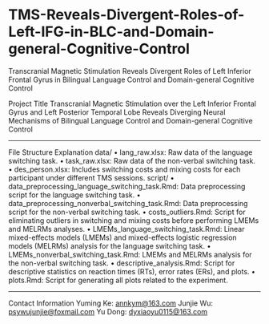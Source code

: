 # TMS-Reveals-Divergent-Roles-of-Left-IFG-in-BLC-and-Domain-general-Cognitive-Control
Transcranial Magnetic Stimulation Reveals Divergent Roles of Left Inferior Frontal Gyrus in Bilingual Language Control and Domain-general Cognitive Control

Project Title
Transcranial Magnetic Stimulation over the Left Inferior Frontal Gyrus and Left Posterior Temporal Lobe Reveals Diverging Neural Mechanisms of Bilingual Language Control and Domain-general Cognitive Control
________________________________________
File Structure Explanation
data/
•	lang_raw.xlsx: Raw data of the language switching task.
•	task_raw.xlsx: Raw data of the non-verbal switching task.
•	des_person.xlsx: Includes switching costs and mixing costs for each participant under different TMS sessions.
script/
•	data_preprocessing_language_switching_task.Rmd: Data preprocessing script for the language switching task.
•	data_preprocessing_nonverbal_switching_task.Rmd: Data preprocessing script for the non-verbal switching task.
•	costs_outliers.Rmd: Script for eliminating outliers in switching and mixing costs before performing LMEMs and MELRMs analyses.
•	LMEMs_language_switching_task.Rmd: Linear mixed-effects models (LMEMs) and mixed-effects logistic regression models (MELRMs) analysis for the language switching task.
•	LMEMs_nonverbal_switching_task.Rmd: LMEMs and MELRMs analysis for the non-verbal switching task.
•	descriptive_analysis.Rmd: Script for descriptive statistics on reaction times (RTs), error rates (ERs), and plots.
•	plots.Rmd: Script for generating all plots related to the experiment.
________________________________________
Contact Information
Yuming Ke: annkym@163.com
Junjie Wu: psywujunjie@foxmail.com
Yu Dong: dyxiaoyu0115@163.com

